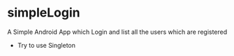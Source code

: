# simpleLogin
A Simple Android App which Login and list all the users which are registered

- Try to use Singleton
